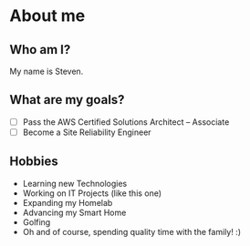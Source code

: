 # About me

## Who am I? 
My name is Steven. 

## What are my goals?
- [ ] Pass the AWS Certified Solutions Architect – Associate
- [ ] Become a Site Reliability Engineer

## Hobbies
- Learning new Technologies
- Working on IT Projects (like this one)
- Expanding my Homelab
- Advancing my Smart Home
- Golfing
- Oh and of course, spending quality time with the family! :)
